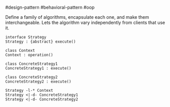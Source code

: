 #design-pattern #behavioral-pattern #oop

Define a family of algorithms, encapsulate each one, and make them interchangeable. Lets the algorithm vary independently from clients that use it.

```plantuml-svg
interface Strategy
Strategy : {abstract} execute()

class Context
Context : operation()

class ConcreteStrategy1
ConcreteStrategy1 : execute()

class ConcreteStrategy2
ConcreteStrategy2 : execute()

Strategy -l-* Context
Strategy <|-d- ConcreteStrategy1
Strategy <|-d- ConcreteStrategy2
```
